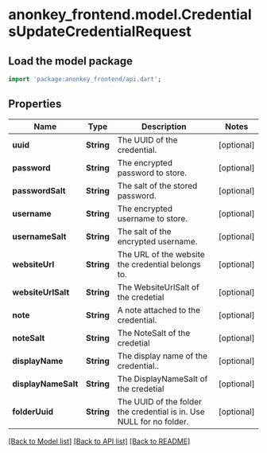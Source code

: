 # anonkey_frontend.model.CredentialsUpdateCredentialRequest

## Load the model package
```dart
import 'package:anonkey_frontend/api.dart';
```

## Properties
Name | Type | Description | Notes
------------ | ------------- | ------------- | -------------
**uuid** | **String** | The UUID of the credential. | [optional] 
**password** | **String** | The encrypted password to store. | [optional] 
**passwordSalt** | **String** | The salt of the stored password. | [optional] 
**username** | **String** | The encrypted username to store. | [optional] 
**usernameSalt** | **String** | The salt of the encrypted username. | [optional] 
**websiteUrl** | **String** | The URL of the website the credential belongs to. | [optional] 
**websiteUrlSalt** | **String** | The WebsiteUrlSalt of the credetial | [optional] 
**note** | **String** | A note attached to the credential. | [optional] 
**noteSalt** | **String** | The NoteSalt  of the credetial | [optional] 
**displayName** | **String** | The display name of the credential.. | [optional] 
**displayNameSalt** | **String** | The DisplayNameSalt of the credetial | [optional] 
**folderUuid** | **String** | The UUID of the folder the credential is in.  Use NULL for no folder. | [optional] 

[[Back to Model list]](../README.md#documentation-for-models) [[Back to API list]](../README.md#documentation-for-api-endpoints) [[Back to README]](../README.md)


